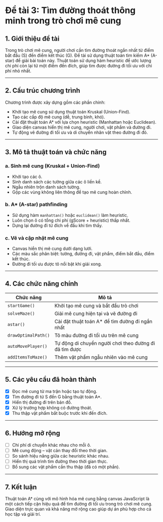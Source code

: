 
# Đề tài 3: Tìm đường thoát thông minh trong trò chơi mê cung

## 1. Giới thiệu đề tài

Trong trò chơi mê cung, người chơi cần tìm đường thoát ngắn nhất từ điểm bắt đầu (S) đến điểm kết thúc (G). Đề tài sử dụng thuật toán tìm kiếm A* (A-star) để giải bài toán này. Thuật toán sử dụng hàm heuristic để ước lượng chi phí còn lại từ một điểm đến đích, giúp tìm được đường đi tối ưu với chi phí nhỏ nhất.

---

## 2. Cấu trúc chương trình

Chương trình được xây dựng gồm các phần chính:

- Khởi tạo mê cung sử dụng thuật toán Kruskal (Union-Find).
- Tạo các cấp độ mê cung (dễ, trung bình, khó).
- Cài đặt thuật toán A* với lựa chọn heuristic (Manhattan hoặc Euclidean).
- Giao diện canvas hiển thị mê cung, người chơi, vật phẩm và đường đi.
- Tự động vẽ đường đi tối ưu và di chuyển nhân vật theo đường đi đó.

---

## 3. Mô tả thuật toán và chức năng

### a. Sinh mê cung (Kruskal + Union-Find)

- Khởi tạo các ô.
- Sinh danh sách các tường giữa các ô liền kề.
- Ngẫu nhiên trộn danh sách tường.
- Gộp các vùng không liên thông để tạo mê cung hoàn chỉnh.

### b. A* (A-star) pathfinding

- Sử dụng hàm `manhattan()` hoặc `euclidean()` làm heuristic.
- Luôn chọn ô có tổng chi phí (gScore + heuristic) thấp nhất.
- Dựng lại đường đi từ đích về đầu khi tìm thấy.

### c. Vẽ và cập nhật mê cung

- Canvas hiển thị mê cung dưới dạng lưới.
- Các màu sắc phân biệt: tường, đường đi, vật phẩm, điểm bắt đầu, điểm kết thúc.
- Đường đi tối ưu được tô nổi bật khi giải xong.

---

## 4. Các chức năng chính

| Chức năng                    | Mô tả                                                                 |
|-----------------------------|----------------------------------------------------------------------|
| `startGame()`               | Khởi tạo mê cung và bắt đầu trò chơi                                 |
| `solveMaze()`               | Giải mê cung hiện tại và vẽ đường đi                                 |
| `astar()`                   | Cài đặt thuật toán A* để tìm đường đi ngắn nhất                      |
| `drawOptimalPath()`         | Tô màu đường đi tối ưu trên mê cung                                  |
| `autoMovePlayer()`          | Tự động di chuyển người chơi theo đường đi đã tìm được               |
| `addItemsToMaze()`          | Thêm vật phẩm ngẫu nhiên vào mê cung                                 |

---

## 5. Các yêu cầu đã hoàn thành

- [x] Đọc mê cung từ ma trận hoặc tạo tự động.
- [x] Tìm đường đi từ S đến G bằng thuật toán A*.
- [x] Hiển thị đường đi trên bản đồ.
- [x] Xử lý trường hợp không có đường thoát.
- [x] Thu thập vật phẩm bắt buộc trước khi đến đích.

---

## 6. Hướng mở rộng

- [ ] Chi phí di chuyển khác nhau cho mỗi ô.
- [ ] Mê cung động – vật cản thay đổi theo thời gian.
- [ ] So sánh hiệu năng giữa các heuristic khác nhau.
- [ ] Hiển thị quá trình tìm đường theo thời gian thực.
- [ ] Bổ sung các vật phẩm cần thu thập (đã có một phần).

---

## 7. Kết luận

Thuật toán A* cùng với mô hình hóa mê cung bằng canvas JavaScript là một cách tiếp cận hiệu quả để tìm đường đi tối ưu trong trò chơi mê cung. Giao diện trực quan và khả năng mở rộng cao giúp dự án phù hợp cho cả học tập và giải trí.

